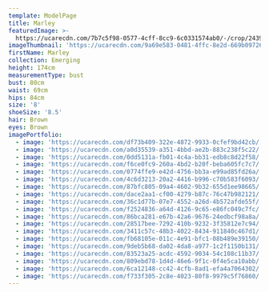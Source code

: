 ```yaml
---
template: ModelPage
title: Marley
featuredImage: >-
  https://ucarecdn.com/7b7c5f98-0577-4cff-8cc9-6c0331574ab0/-/crop/2439x845/0,323/-/preview/
imageThumbnail: 'https://ucarecdn.com/9a69e583-0481-4ffc-8e2d-669b09726811/'
firstName: Marley
collection: Emerging
height: 174cm
measurementType: bust
bust: 80cm
waist: 69cm
hips: 84cm
size: '8'
shoeSize: '8.5'
hair: Brown
eyes: Brown
imagePortfolio:
  - image: 'https://ucarecdn.com/df73b409-322e-4872-9933-0cfef9bd42cb/'
  - image: 'https://ucarecdn.com/a0d35539-a351-4bbd-ae2b-883c238f5c22/'
  - image: 'https://ucarecdn.com/0dd5131a-fb01-4c4a-bb31-edb8c8d22f58/'
  - image: 'https://ucarecdn.com/f6ce0fc9-260a-4bd2-b20f-beba605fc7c7/'
  - image: 'https://ucarecdn.com/0774ffe9-e42d-4756-bb3a-e99ad85fd26a/'
  - image: 'https://ucarecdn.com/4c6d3213-20a2-4416-b996-c70b583f6093/'
  - image: 'https://ucarecdn.com/87bfc805-09a4-4602-9b32-655d1ee98665/'
  - image: 'https://ucarecdn.com/dace2aa1-cf00-4279-b87c-76c47b982121/'
  - image: 'https://ucarecdn.com/36c1d77b-07e7-4552-a26d-4b572afde55f/'
  - image: 'https://ucarecdn.com/f2524836-a64d-4126-9c65-e86fc049c7fc/'
  - image: 'https://ucarecdn.com/86bca281-e67b-42a6-9676-24edbcf98a8a/'
  - image: 'https://ucarecdn.com/28517bee-7292-410b-9232-3f35812e7c94/'
  - image: 'https://ucarecdn.com/3411c57c-48b3-4022-8434-911840c467d1/'
  - image: 'https://ucarecdn.com/fb68105e-011c-4e91-bfc1-08b489e39150/'
  - image: 'https://ucarecdn.com/9deb5b68-da02-4da8-a977-1c2f1150b131/'
  - image: 'https://ucarecdn.com/83523a25-acdc-4592-9034-54c108c11b37/'
  - image: 'https://ucarecdn.com/809ebd78-1d4d-46e6-9f1c-0f4e5ca10abb/'
  - image: 'https://ucarecdn.com/6ca12148-cc42-4cfb-8ad1-efa4a7064302/'
  - image: 'https://ucarecdn.com/f733f305-2c8e-4023-80f8-9979c5f76860/'
---
```


